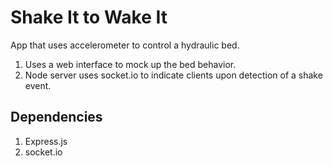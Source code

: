 Shake It to Wake It
=====================
App that uses accelerometer to control a hydraulic bed.

1. Uses a web interface to mock up the bed behavior.
2. Node server uses socket.io to indicate clients upon detection of a shake event.

Dependencies
----------------
1. Express.js
2. socket.io